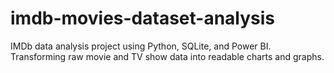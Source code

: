 # imdb-movies-dataset-analysis
IMDb data analysis project using Python, SQLite, and Power BI. Transforming raw movie and TV show data into readable charts and graphs.
